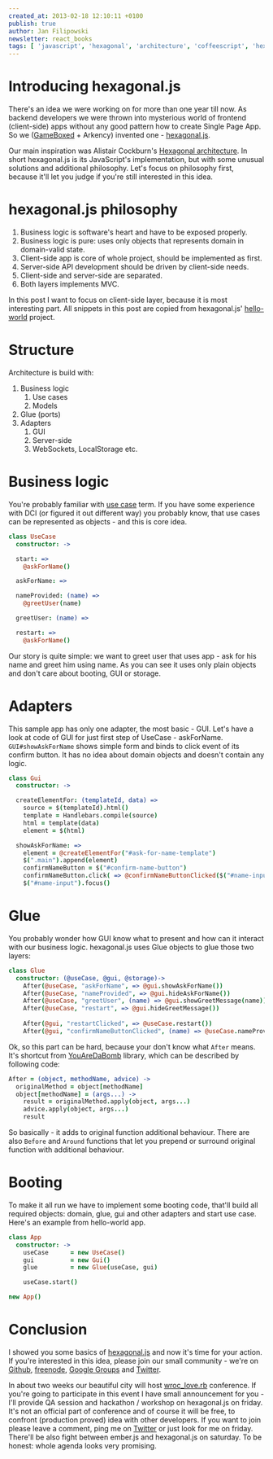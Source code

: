 ```yaml
---
created_at: 2013-02-18 12:10:11 +0100
publish: true
author: Jan Filipowski
newsletter: react_books
tags: [ 'javascript', 'hexagonal', 'architecture', 'coffeescript', 'hexagonal.js' ]
---
```


# Introducing hexagonal.js

There's an idea we were working on for more than one year till now. As backend developers we were thrown into mysterious world of frontend (client-side) apps without any good pattern how to create Single Page App. So we ([GameBoxed](http://gameboxed.com) + Arkency) invented one - [hexagonal.js](http://hexagonaljs.com).

<!-- more -->

Our main inspiration was Alistair Cockburn's [Hexagonal architecture](http://alistair.cockburn.us/Hexagonal+architecture). In short hexagonal.js is its JavaScript's implementation, but with some unusual solutions and additional philosophy. Let's focus on philosophy first, because it'll let you judge if you're still interested in this idea.

# hexagonal.js philosophy

1. Business logic is software's heart and have to be exposed properly.
2. Business logic is pure: uses only objects that represents domain in domain-valid state.
3. Client-side app is core of whole project, should be implemented as first.
4. Server-side API development should be driven by client-side needs.
5. Client-side and server-side are separated.
6. Both layers implements MVC.

In this post I want to focus on client-side layer, because it is most interesting part. All snippets in this post are copied from hexagonal.js' [hello-world](https://github.com/hexagonaljs/hello-world) project.

# Structure

Architecture is build with:

1. Business logic
    1. Use cases
    2. Models
2. Glue (ports)
3. Adapters
    1. GUI
    2. Server-side
    3. WebSockets, LocalStorage etc.

# Business logic

You're probably familiar with [use case](http://martinfowler.com/bliki/UseCases.html) term. If you have some experience with DCI (or figured it out different way) you probably know, that use cases can be represented as objects - and this is core idea.

```coffeescript
class UseCase
  constructor: ->

  start: =>
    @askForName()

  askForName: =>

  nameProvided: (name) =>
    @greetUser(name)

  greetUser: (name) =>

  restart: =>
    @askForName()
```

Our story is quite simple: we want to greet user that uses app - ask for his name and greet him using name. As you can see it uses only plain objects and don't care about booting, GUI or storage.

# Adapters

This sample app has only one adapter, the most basic - GUI. Let's have a look at code of GUI for just first step of UseCase - askForName. ```GUI#showAskForName``` shows simple form and binds to click event of its confirm button. It has no idea about domain objects and doesn't contain any logic.

```coffeescript
class Gui
  constructor: ->

  createElementFor: (templateId, data) =>
    source = $(templateId).html()
    template = Handlebars.compile(source)
    html = template(data)
    element = $(html)

  showAskForName: =>
    element = @createElementFor("#ask-for-name-template")
    $(".main").append(element)
    confirmNameButton = $("#confirm-name-button")
    confirmNameButton.click( => @confirmNameButtonClicked($("#name-input").val()))
    $("#name-input").focus()
```

# Glue

You probably wonder how GUI know what to present and how can it interact with our business logic. hexagonal.js uses Glue objects to glue those two layers:

```coffeescript
class Glue
  constructor: (@useCase, @gui, @storage)->
    After(@useCase, "askForName", => @gui.showAskForName())
    After(@useCase, "nameProvided", => @gui.hideAskForName())
    After(@useCase, "greetUser", (name) => @gui.showGreetMessage(name))
    After(@useCase, "restart", => @gui.hideGreetMessage())
    
    After(@gui, "restartClicked", => @useCase.restart())
    After(@gui, "confirmNameButtonClicked", (name) => @useCase.nameProvided(name))
```

Ok, so this part can be hard, because your don't know what ```After``` means. It's shortcut from [YouAreDaBomb](https://github.com/gameboxed/YouAreDaBomb) library, which can be described by following code:

```coffeescript
After = (object, methodName, advice) ->
  originalMethod = object[methodName]
  object[methodName] = (args...) ->
    result = originalMethod.apply(object, args...)
    advice.apply(object, args...)
    result
```

So basically - it adds to original function additional behaviour. There are also ```Before``` and ```Around``` functions that let you prepend or surround original function with additional behaviour.

# Booting

To make it all run we have to implement some booting code, that'll build all required objects: domain, glue, gui and other adapters and start use case. Here's an example from hello-world app.

```coffeescript
class App
  constructor: ->
    useCase      = new UseCase()
    gui          = new Gui()
    glue         = new Glue(useCase, gui)

    useCase.start()

new App()
```

# Conclusion

I showed you some basics of [hexagonal.js](http://hexagonaljs.com) and now it's time for your action. If you're interested in this idea, please join our small community - we're on [Github](https://github.com/hexagonaljs), [freenode](irc://chat.freenode.net/hexagonal-js), [Google Groups](https://groups.google.com/forum/?fromgroups#!forum/hexagonaljs) and [Twitter](https://twitter.com/hexagonaljs).

In about two weeks our beautiful city will host [wroc_love.rb](http://wrocloverb.com) conference. If you're going to participate in this event I have small announcement for you - I'll provide QA session and hackathon / workshop on hexagonal.js on friday. It's not an official part of conference and of course it will be free, to confront (production proved) idea with other developers. If you want to join please leave a comment, ping me on [Twitter](http://twitter.com) or just look for me on friday. There'll be also fight between ember.js and hexagonal.js on saturday. To be honest: whole agenda looks very promising.
